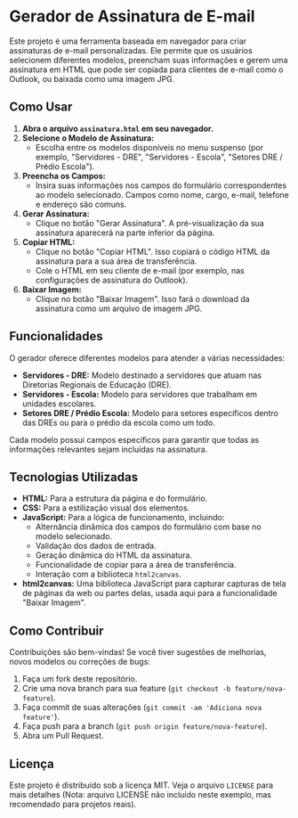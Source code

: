 # Gerador de Assinatura de E-mail

Este projeto é uma ferramenta baseada em navegador para criar assinaturas de e-mail personalizadas. Ele permite que os usuários selecionem diferentes modelos, preencham suas informações e gerem uma assinatura em HTML que pode ser copiada para clientes de e-mail como o Outlook, ou baixada como uma imagem JPG.

## Como Usar

1.  **Abra o arquivo `assinatura.html` em seu navegador.**
2.  **Selecione o Modelo de Assinatura:**
    *   Escolha entre os modelos disponíveis no menu suspenso (por exemplo, "Servidores - DRE", "Servidores - Escola", "Setores DRE / Prédio Escola").
3.  **Preencha os Campos:**
    *   Insira suas informações nos campos do formulário correspondentes ao modelo selecionado. Campos como nome, cargo, e-mail, telefone e endereço são comuns.
4.  **Gerar Assinatura:**
    *   Clique no botão "Gerar Assinatura". A pré-visualização da sua assinatura aparecerá na parte inferior da página.
5.  **Copiar HTML:**
    *   Clique no botão "Copiar HTML". Isso copiará o código HTML da assinatura para a sua área de transferência.
    *   Cole o HTML em seu cliente de e-mail (por exemplo, nas configurações de assinatura do Outlook).
6.  **Baixar Imagem:**
    *   Clique no botão "Baixar Imagem". Isso fará o download da assinatura como um arquivo de imagem JPG.

## Funcionalidades

O gerador oferece diferentes modelos para atender a várias necessidades:

*   **Servidores - DRE:** Modelo destinado a servidores que atuam nas Diretorias Regionais de Educação (DRE).
*   **Servidores - Escola:** Modelo para servidores que trabalham em unidades escolares.
*   **Setores DRE / Prédio Escola:** Modelo para setores específicos dentro das DREs ou para o prédio da escola como um todo.

Cada modelo possui campos específicos para garantir que todas as informações relevantes sejam incluídas na assinatura.

## Tecnologias Utilizadas

*   **HTML:** Para a estrutura da página e do formulário.
*   **CSS:** Para a estilização visual dos elementos.
*   **JavaScript:** Para a lógica de funcionamento, incluindo:
    *   Alternância dinâmica dos campos do formulário com base no modelo selecionado.
    *   Validação dos dados de entrada.
    *   Geração dinâmica do HTML da assinatura.
    *   Funcionalidade de copiar para a área de transferência.
    *   Interação com a biblioteca `html2canvas`.
*   **html2canvas:** Uma biblioteca JavaScript para capturar capturas de tela de páginas da web ou partes delas, usada aqui para a funcionalidade "Baixar Imagem".

## Como Contribuir

Contribuições são bem-vindas! Se você tiver sugestões de melhorias, novos modelos ou correções de bugs:

1.  Faça um fork deste repositório.
2.  Crie uma nova branch para sua feature (`git checkout -b feature/nova-feature`).
3.  Faça commit de suas alterações (`git commit -am 'Adiciona nova feature'`).
4.  Faça push para a branch (`git push origin feature/nova-feature`).
5.  Abra um Pull Request.

## Licença

Este projeto é distribuído sob a licença MIT. Veja o arquivo `LICENSE` para mais detalhes (Nota: arquivo LICENSE não incluído neste exemplo, mas recomendado para projetos reais).
